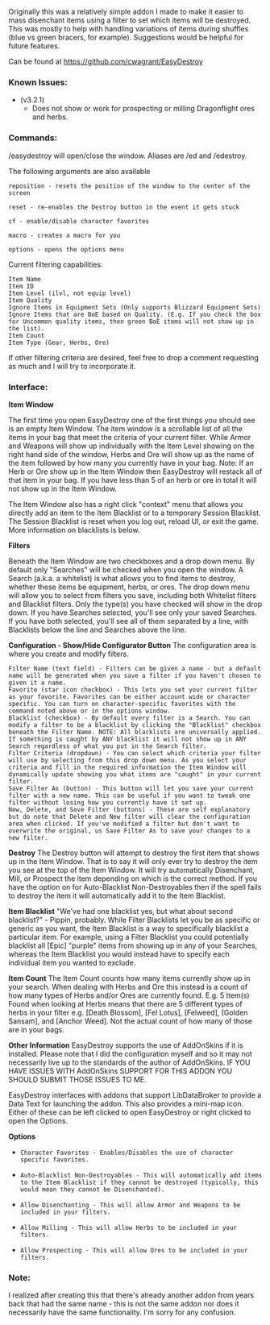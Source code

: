 Originally this was a relatively simple addon I made to make it easier to mass disenchant items using a filter to set which items will be destroyed.  This was mostly to help with handling variations of items during shuffles (blue vs green bracers, for example). Suggestions would be helpful for future features. 

Can be found at https://github.com/cwagrant/EasyDestroy

### Known Issues:
- (v3.2.1)
	- Does not show or work for prospecting or milling Dragonflight ores and herbs.

 
### Commands: 

/easydestroy will open/close the window. Aliases are /ed and /edestroy.

The following arguments are also available

    reposition - resets the position of the window to the center of the screen

    reset - re-enables the Destroy button in the event it gets stuck

    cf - enable/disable character favorites

    macro - creates a macro for you

    options - opens the options menu

Current filtering capabilities:

    Item Name
    Item ID
    Item Level (ilvl, not equip level)
    Item Quality
    Ignore Items in Equipment Sets (Only supports Blizzard Equipment Sets)
    Ignore Items that are BoE based on Quality. (E.g. If you check the box for Uncommon quality items, then green BoE items will not show up in the list).
    Item Count 
    Item Type (Gear, Herbs, Ore)

 

If other filtering criteria are desired, feel free to drop a comment requesting as much and I will try to incorporate it.

### Interface:
**Item Window**

The first time you open EasyDestroy one of the first things you should see is an empty Item Window. The item window is a scrollable list of all the items in your bag that meet the criteria of your current filter. While Armor and Weapons will show up individually with the Item Level showing on the right hand side of the window, Herbs and Ore will show up as the name of the item followed by how many you currently have in your bag. Note: If an Herb or Ore show up in the Item Window then EasyDestroy will restack all of that item in your bag. If you have less than 5 of an herb or ore in total it will not show up in the Item Window.

The Item Window also has a right click "context" menu that allows you directly add an item to the Item Blacklist or to a temporary Session Blacklist. The Session Blacklist is reset when you log out, reload UI, or exit the game. More information on blacklists is below.

**Filters**

Beneath the Item Window are two checkboxes and a drop down menu. By default only "Searches" will be checked when you open the window. A Search (a.k.a. a whitelist) is what allows you to find items to destroy, whether these items be equipment, herbs, or ores. The drop down menu will allow you to select from filters you save, including both Whitelist filters and Blacklist filters. Only the type(s) you have checked will show in the drop down. If you have Searches selected, you'll see only your saved Searches. If you have both selected, you'll see all of them separated by a line, with Blacklists below the line and Searches above the line.

**Configuration -  Show/Hide Configurator Button**
The configuration area is where you create and modify filters.

    Filter Name (text field) - Filters can be given a name - but a default name will be generated when you save a filter if you haven't chosen to given it a name. 
    Favorite (star icon checkbox) - This lets you set your current filter as your favorite. Favorites can be either account wide or character specific. You can turn on character-specific favorites with the command noted above or in the options window.
    Blacklist (checkbox) - By default every filter is a Search. You can modify a filter to be a blacklist by clicking the "Blacklist" checkbox beneath the Filter Name. NOTE: All blacklists are universally applied. If something is caught by ANY blacklist it will not show up in ANY Search regardless of what you put in the Search filter.
    Filter Criteria (dropdown) - You can select which criteria your filter will use by selecting from this drop down menu. As you select your criteria and fill in the required information the Item Window will dynamically update showing you what items are "caught" in your current filter.
    Save Filter As (button) - This button will let you save your current filter with a new name. This can be useful if you want to tweak one filter without losing how you currently have it set up.
    New, Delete, and Save Filter (buttons) - These are self explanatory but do note that Delete and New filter will clear the configuration area when clicked. If you've modified a filter but don't want to overwrite the original, us Save Filter As to save your changes to a new filter.

**Destroy**
The Destroy button will attempt to destroy the first item that shows up in the Item Window. That is to say it will only ever try to destroy the item you see at the top of the Item Window. It will try automatically Disenchant, Mill, or Prospect the item depending on which is the correct method. If you have the option on for Auto-Blacklist Non-Destroyables then if the spell fails to destroy the item it will automatically add it to the Item Blacklist.

**Item Blacklist**
"We've had one blacklist yes, but what about second blacklist?" - Pippin, probably.
While Filter Blacklists let you be as specific or generic as you want, the Item Blacklist is a way to specifically blacklist a particular item. For example, using a Filter Blacklist you could potentially blacklist all [Epic] "purple" items from showing up in any of your Searches, whereas the Item Blacklist you would instead have to specify each individual item you wanted to exclude.

**Item Count**
The Item Count counts how many items currently show up in your search. When dealing with Herbs and Ore this instead is a count of how many types of Herbs and/or Ores are currently found. E.g. 5 Item(s) Found when looking at Herbs means that there are 5 different types of herbs in your filter e.g. [Death Blossom], [Fel Lotus], [Felweed], [Golden Sansam], and [Anchor Weed]. Not the actual count of how many of those are in your bags.

**Other Information**
EasyDestroy supports the use of AddOnSkins if it is installed. Please note that I did the configuration myself and so it may not necessarily live up to the standards of the author of AddOnSkins. IF YOU HAVE ISSUES WITH AddOnSkins SUPPORT FOR THIS ADDON YOU SHOULD SUBMIT THOSE ISSUES TO ME. 

EasyDestroy interfaces with addons that support LibDataBroker to provide a Data Text for launching the addon. This also provides a mini-map icon. Either of these can be left clicked to open EasyDestroy or right clicked to open the Options.

**Options**
-     Character Favorites - Enables/Disables the use of character specific favorites.
-     Auto-Blacklist Non-Destroyables - This will automatically add items to the Item Blacklist if they cannot be destroyed (typically, this would mean they cannot be Disenchanted).
-     Allow Disenchanting - This will allow Armor and Weapons to be included in your filters.
-     Allow Milling - This will allow Herbs to be included in your filters.
-     Allow Prospecting - This will allow Ores to be included in your filters.

### Note:

I realized after creating this that there's already another addon from years back that had the same name - this is not the same addon nor does it necessarily have the same functionality.  I'm sorry for any confusion.
